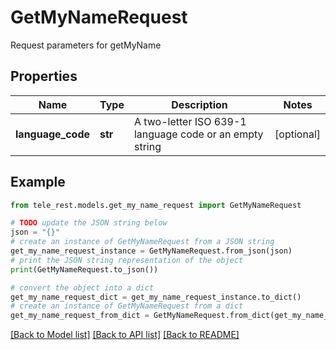 # GetMyNameRequest

Request parameters for getMyName

## Properties

Name | Type | Description | Notes
------------ | ------------- | ------------- | -------------
**language_code** | **str** | A two-letter ISO 639-1 language code or an empty string | [optional] 

## Example

```python
from tele_rest.models.get_my_name_request import GetMyNameRequest

# TODO update the JSON string below
json = "{}"
# create an instance of GetMyNameRequest from a JSON string
get_my_name_request_instance = GetMyNameRequest.from_json(json)
# print the JSON string representation of the object
print(GetMyNameRequest.to_json())

# convert the object into a dict
get_my_name_request_dict = get_my_name_request_instance.to_dict()
# create an instance of GetMyNameRequest from a dict
get_my_name_request_from_dict = GetMyNameRequest.from_dict(get_my_name_request_dict)
```
[[Back to Model list]](../README.md#documentation-for-models) [[Back to API list]](../README.md#documentation-for-api-endpoints) [[Back to README]](../README.md)


